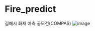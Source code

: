 # Fire_predict
김해시 화재 예측 공모전(COMPAS)
![image](https://user-images.githubusercontent.com/26050767/87267949-0ef99480-c504-11ea-866d-9fa96eb2087c.png)
